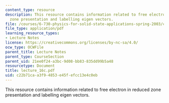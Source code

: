 ```yaml
---
content_type: resource
description: This resource contains information related to free electron in reduced
  zone presentation and labelling eigen vectors.
file: /courses/6-730-physics-for-solid-state-applications-spring-2003/c22b71caa3f94853e45fefcc13e4c0eb_lecture_16c.pdf
file_type: application/pdf
learning_resource_types:
- Lecture Notes
license: https://creativecommons.org/licenses/by-nc-sa/4.0/
ocw_type: OCWFile
parent_title: Lecture Notes
parent_type: CourseSection
parent_uid: 21ee0f24-a3bc-9d08-bb83-835dd99b5a48
resourcetype: Document
title: lecture_16c.pdf
uid: c22b71ca-a3f9-4853-e45f-efcc13e4c0eb
---
```

This resource contains information related to free electron in reduced zone presentation and labelling eigen vectors.
